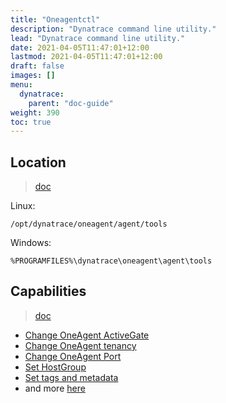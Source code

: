 ```yaml
---
title: "Oneagentctl"
description: "Dynatrace command line utility."
lead: "Dynatrace command line utility."
date: 2021-04-05T11:47:01+12:00
lastmod: 2021-04-05T11:47:01+12:00
draft: false
images: []
menu: 
  dynatrace:
    parent: "doc-guide"
weight: 390
toc: true
---
```


## Location

> [doc](https://www.dynatrace.com/support/help/shortlink/oneagentctl#location)

Linux:

    /opt/dynatrace/oneagent/agent/tools

Windows:

    %PROGRAMFILES%\dynatrace\oneagent\agent\tools  


## Capabilities

> [doc](https://www.dynatrace.com/support/help/shortlink/oneagentctl)

- [Change OneAgent ActiveGate](https://www.dynatrace.com/support/help/shortlink/oneagentctl#change-oneagent-communication-settings)
- [Change OneAgent tenancy](https://www.dynatrace.com/support/help/shortlink/oneagentctl#change-oneagent-communication-settings)
- [Change OneAgent Port](https://www.dynatrace.com/support/help/shortlink/oneagentctl#set-a-new-port-range)
- [Set HostGroup](https://www.dynatrace.com/support/help/shortlink/oneagentctl#host-groups)
- [Set tags and metadata](https://www.dynatrace.com/support/help/shortlink/oneagentctl#host-tags-and-metadata)
- and more [here](https://www.dynatrace.com/support/help/shortlink/oneagentctl)